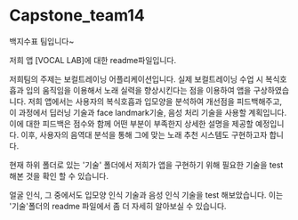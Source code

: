# Capstone_team14

백지수표 팀입니다~

저희 앱 [VOCAL LAB]에 대한 readme파일입니다.

저희팀의 주제는 보컬트레이닝 어플리케이션입니다.
실제 보컬트레이닝 수업 시 복식호흡과 입의 움직임을 이용해서 노래 실력을 향상시킨다는 점을 이용하여 앱을 구상하였습니다.
저희 앱에서는 사용자의  복식호흡과  입모양을 분석하여  개선점을 피드백해주고, 이 과정에서 딥러닝 기술과 face landmark기술, 음성 처리 기술을 사용할 계획입니다.
이에 대한 피드백은 점수와 함께 어떤 부분이 부족한지 상세한 설명을 제공할 예정입니다.
이후, 사용자의 음역대 분석을 통해 그에 맞는 노래 추천 시스템도 구현하고자 합니다.


현재 하위 폴더로 있는 '기술' 폴더에서 저희가 앱을 구현하기 위해 필요한 기술을 test해본 것을 확인 할 수 있습니다.

얼굴 인식, 그 중에서도 입모양 인식 기술과 음성 인식 기술을 test 해보았습니다.
이는 '기술'폴더의 readme 파일에서 좀 더 자세히 알아보실 수 있습니다.

